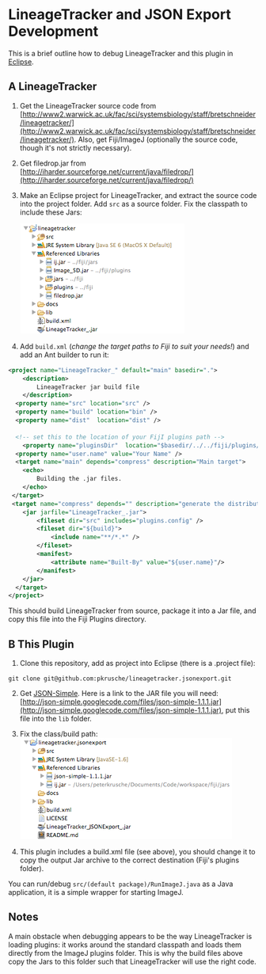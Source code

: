 LineageTracker and JSON Export Development
==========================================

This is a brief outline how to debug LineageTracker and this plugin in [Eclipse](http://www.eclipse.org/).

A LineageTracker
----------------

1. Get the LineageTracker source code from [http://www2.warwick.ac.uk/fac/sci/systemsbiology/staff/bretschneider/lineagetracker/](http://www2.warwick.ac.uk/fac/sci/systemsbiology/staff/bretschneider/lineagetracker/). Also, get Fiji/ImageJ (optionally the source code, though it's not strictly necessary). 
2. Get filedrop.jar from [http://iharder.sourceforge.net/current/java/filedrop/](http://iharder.sourceforge.net/current/java/filedrop/)
3. Make an Eclipse project for LineageTracker, and extract the source code into the project folder. Add `src` as a source folder. Fix the classpath to include these Jars:

   ![ij.jar, Image5D.jar, Filedrop.jar, Fiji's Jars, and the plugin Jars](lineagetracker_classpath.png)
4. Add `build.xml` (_change the target paths to Fiji to suit your needs!_) and add an Ant builder to run it:

```xml
<project name="LineageTracker_" default="main" basedir=".">
    <description>
        LineageTracker jar build file
    </description>
  <property name="src" location="src" />
  <property name="build" location="bin" />
  <property name="dist"  location="dist" />
 
  <!-- set this to the location of your FijI plugins path -->
	<property name="pluginsDir"  location="$basedir/../../fiji/plugins/" />
  <property name="user.name" value="Your Name" />
  <target name="main" depends="compress" description="Main target">
	<echo>
		Building the .jar files.
	</echo>
 </target>
 <target name="compress" depends="" description="generate the distribution">
 	<jar jarfile="LineageTracker_.jar">
 		<fileset dir="src" includes="plugins.config" />
		<fileset dir="${build}"> 
			<include name="**/*.*" />
		</fileset>
 		<manifest>
 		    <attribute name="Built-By" value="${user.name}"/>
 		</manifest>
 	</jar>
  </target>
</project>
```

This should build LineageTracker from source, package it into a Jar file, and copy this file into the Fiji Plugins directory.

B This Plugin
-------------

1. Clone this repository, add as project into Eclipse (there is a .project file):

```
git clone git@github.com:pkrusche/lineagetracker.jsonexport.git
```

2. Get [JSON-Simple](https://code.google.com/p/json-simple/). Here is 
   a link to the JAR file you will need: [http://json-simple.googlecode.com/files/json-simple-1.1.1.jar](http://json-simple.googlecode.com/files/json-simple-1.1.1.jar), put this file into the `lib` folder.
3. Fix the class/build path: 
   ![ij.jar, json-simple-1.1.1.jar](lineagetracker.jsonexport_classpath.png)

4. This plugin includes a build.xml file (see above), you should change it to copy the output Jar archive to the correct destination (Fiji's plugins folder).

You can run/debug `src/(default package)/RunImageJ.java` as a Java application, it is a simple wrapper for starting ImageJ. 

Notes
-----

A main obstacle when debugging appears to be the way LineageTracker is loading plugins: it works around the standard classpath and loads them directly from the ImageJ plugins folder. This is why the build files above copy the Jars to this folder such that LineageTracker will use the right code.

